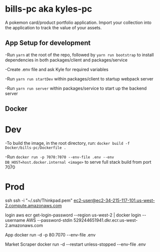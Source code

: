 # bills-pc aka kyles-pc

A pokemon card/product portfolio application. Import your collection into the application to track the value of your assets.

## App Setup for development ##

-Run `yarn` at the root of the repo, followed by `yarn run bootstrap` to install dependencies in both packages/client and packages/service

-Create .env file and ask Kyle for required variables

-Run `yarn run startDev` within packages/client to startup webpack server

-Run `yarn run server` within packages/service to start up the backend server

## Docker

# Dev
-To build the image, in the root directory, run: `docker build -f Docker/bills-pc/Dockerfile .`

-Run `docker run -p 7070:7070 --env-file .env --env DB_HOST=host.docker.internal <image>` to serve full stack 
build from port 7070

# Prod
ssh
ssh -i "~/.ssh/Thinkpad.pem" ec2-user@ec2-34-215-117-101.us-west-2.compute.amazonaws.com

login
aws ecr get-login-password --region us-west-2 | docker login --username AWS --password-stdin 529244651941.dkr.ecr.us-west-2.amazonaws.com

App
docker run -d -p 80:7070 --env-file .env <containerId>

Market Scraper
docker run -d --restart unless-stopped --env-file .env <containerId>